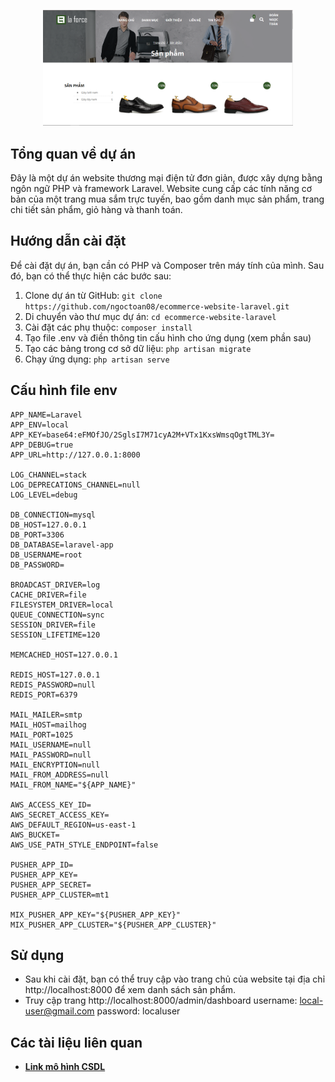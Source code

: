 <p align="center"><a href="https://toannd.space/" target="_blank"><img src="./public/images/main.PNG" width="400"></a></p>

## Tổng quan về dự án

Đây là một dự án website thương mại điện tử đơn giản, được xây dựng bằng ngôn ngữ PHP và framework Laravel. Website cung cấp các tính năng cơ bản của một trang mua sắm trực tuyến, bao gồm danh mục sản phẩm, trang chi tiết sản phẩm, giỏ hàng và thanh toán.

## Hướng dẫn cài đặt

Để cài đặt dự án, bạn cần có PHP và Composer trên máy tính của mình. Sau đó, bạn có thể thực hiện các bước sau:

1. Clone dự án từ GitHub: `git clone https://github.com/ngoctoan08/ecommerce-website-laravel.git`
2. Di chuyển vào thư mục dự án: `cd ecommerce-website-laravel`
3. Cài đặt các phụ thuộc: `composer install`
4. Tạo file .env và điền thông tin cấu hình cho ứng dụng (xem phần sau)
5. Tạo các bảng trong cơ sở dữ liệu: `php artisan migrate`
6. Chạy ứng dụng: `php artisan serve`

## Cấu hình file env
```
APP_NAME=Laravel
APP_ENV=local
APP_KEY=base64:eFMOfJO/2SglsI7M71cyA2M+VTx1KxsWmsqOgtTML3Y=
APP_DEBUG=true
APP_URL=http://127.0.0.1:8000

LOG_CHANNEL=stack
LOG_DEPRECATIONS_CHANNEL=null
LOG_LEVEL=debug

DB_CONNECTION=mysql
DB_HOST=127.0.0.1
DB_PORT=3306
DB_DATABASE=laravel-app
DB_USERNAME=root
DB_PASSWORD=

BROADCAST_DRIVER=log
CACHE_DRIVER=file
FILESYSTEM_DRIVER=local
QUEUE_CONNECTION=sync
SESSION_DRIVER=file
SESSION_LIFETIME=120

MEMCACHED_HOST=127.0.0.1

REDIS_HOST=127.0.0.1
REDIS_PASSWORD=null
REDIS_PORT=6379

MAIL_MAILER=smtp
MAIL_HOST=mailhog
MAIL_PORT=1025
MAIL_USERNAME=null
MAIL_PASSWORD=null
MAIL_ENCRYPTION=null
MAIL_FROM_ADDRESS=null
MAIL_FROM_NAME="${APP_NAME}"

AWS_ACCESS_KEY_ID=
AWS_SECRET_ACCESS_KEY=
AWS_DEFAULT_REGION=us-east-1
AWS_BUCKET=
AWS_USE_PATH_STYLE_ENDPOINT=false

PUSHER_APP_ID=
PUSHER_APP_KEY=
PUSHER_APP_SECRET=
PUSHER_APP_CLUSTER=mt1

MIX_PUSHER_APP_KEY="${PUSHER_APP_KEY}"
MIX_PUSHER_APP_CLUSTER="${PUSHER_APP_CLUSTER}"
```

## Sử dụng

- Sau khi cài đặt, bạn có thể truy cập vào trang chủ của website tại địa chỉ http://localhost:8000 để xem danh sách sản phẩm.
- Truy cập trang http://localhost:8000/admin/dashboard
username: local-user@gmail.com
password: localuser

## Các tài liệu liên quan

- **[Link mô hình CSDL](https://dbdiagram.io/d/63580dc4fa2755667d6f99d7)**
